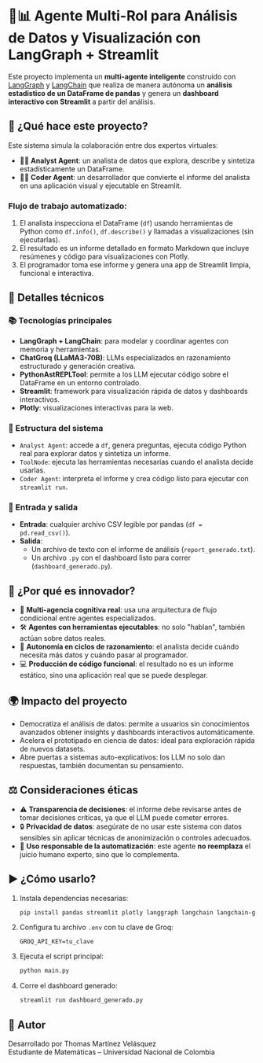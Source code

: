 
# 🧠📊 Agente Multi-Rol para Análisis de Datos y Visualización con LangGraph + Streamlit

Este proyecto implementa un **multi-agente inteligente** construido con [LangGraph](https://github.com/langchain-ai/langgraph) y [LangChain](https://www.langchain.com/) que realiza de manera autónoma un **análisis estadístico de un DataFrame de pandas** y genera un **dashboard interactivo con Streamlit** a partir del análisis.

## 🚀 ¿Qué hace este proyecto?

Este sistema simula la colaboración entre dos expertos virtuales:
- 👨‍🔬 **Analyst Agent**: un analista de datos que explora, describe y sintetiza estadísticamente un DataFrame.
- 👨‍💻 **Coder Agent**: un desarrollador que convierte el informe del analista en una aplicación visual y ejecutable en Streamlit.

### Flujo de trabajo automatizado:
1. El analista inspecciona el DataFrame (`df`) usando herramientas de Python como `df.info()`, `df.describe()` y llamadas a visualizaciones (sin ejecutarlas).
2. El resultado es un informe detallado en formato Markdown que incluye resúmenes y código para visualizaciones con Plotly.
3. El programador toma ese informe y genera una app de Streamlit limpia, funcional e interactiva.

## 🔧 Detalles técnicos

### 📚 Tecnologías principales
- **LangGraph + LangChain**: para modelar y coordinar agentes con memoria y herramientas.
- **ChatGroq (LLaMA3-70B)**: LLMs especializados en razonamiento estructurado y generación creativa.
- **PythonAstREPLTool**: permite a los LLM ejecutar código sobre el DataFrame en un entorno controlado.
- **Streamlit**: framework para visualización rápida de datos y dashboards interactivos.
- **Plotly**: visualizaciones interactivas para la web.

### 🧩 Estructura del sistema
- `Analyst Agent`: accede a `df`, genera preguntas, ejecuta código Python real para explorar datos y sintetiza un informe.
- `ToolNode`: ejecuta las herramientas necesarias cuando el analista decide usarlas.
- `Coder Agent`: interpreta el informe y crea código listo para ejecutar con `streamlit run`.

### 📂 Entrada y salida
- **Entrada**: cualquier archivo CSV legible por pandas (`df = pd.read_csv()`).
- **Salida**:
  - Un archivo de texto con el informe de análisis (`report_generado.txt`).
  - Un archivo `.py` con el dashboard listo para correr (`dashboard_generado.py`).

## 🧠 ¿Por qué es innovador?

- 🤖 **Multi-agencia cognitiva real**: usa una arquitectura de flujo condicional entre agentes especializados.
- 🛠️ **Agentes con herramientas ejecutables**: no solo "hablan", también actúan sobre datos reales.
- 🔄 **Autonomía en ciclos de razonamiento**: el analista decide cuándo necesita más datos y cuándo pasar al programador.
- 💻 **Producción de código funcional**: el resultado no es un informe estático, sino una aplicación real que se puede desplegar.

## 🌍 Impacto del proyecto

- Democratiza el análisis de datos: permite a usuarios sin conocimientos avanzados obtener insights y dashboards interactivos automáticamente.
- Acelera el prototipado en ciencia de datos: ideal para exploración rápida de nuevos datasets.
- Abre puertas a sistemas auto-explicativos: los LLM no solo dan respuestas, también documentan su pensamiento.

## ⚖️ Consideraciones éticas

- ⚠️ **Transparencia de decisiones**: el informe debe revisarse antes de tomar decisiones críticas, ya que el LLM puede cometer errores.
- 🔒 **Privacidad de datos**: asegúrate de no usar este sistema con datos sensibles sin aplicar técnicas de anonimización o controles adecuados.
- 🤖 **Uso responsable de la automatización**: este agente **no reemplaza** el juicio humano experto, sino que lo complementa.

## ▶️ ¿Cómo usarlo?

1. Instala dependencias necesarias:
   ```bash
   pip install pandas streamlit plotly langgraph langchain langchain-groq
   ```

2. Configura tu archivo `.env` con tu clave de Groq:
   ```env
   GROQ_API_KEY=tu_clave
   ```

3. Ejecuta el script principal:
   ```bash
   python main.py
   ```

4. Corre el dashboard generado:
   ```bash
   streamlit run dashboard_generado.py
   ```

## 📌 Autor

Desarrollado por Thomas Martínez Velásquez  
Estudiante de Matemáticas – Universidad Nacional de Colombia
